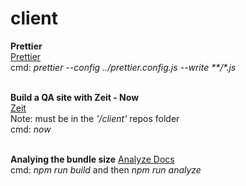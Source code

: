 # client

**Prettier**<br>
[Prettier](https://prettier.io/docs/en/cli.html)<br>
cmd: _prettier --config ../prettier.config.js --write **/*.js_<br>
<br>

**Build a QA site with Zeit - Now**<br>
[Zeit](https://zeit.co/)<br>
Note: must be in the _'/client'_ repos folder<br>
cmd: _now_<br>
<br>

**Analying the bundle size**
[Analyze Docs](https://create-react-app.dev/docs/analyzing-the-bundle-size/)<br>
cmd: _npm run build_ and then _npm run analyze_